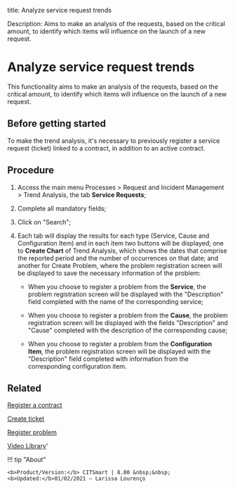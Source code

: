 title: Analyze service request trends

Description: Aims to make an analysis of the requests, based on the critical amount, to identify which items will influence on the launch of a new request.  

# Analyze service request trends  
This functionality aims to make an analysis of the requests, based on the critical amount, to identify which items will influence on the launch of a new request.  

Before getting started
--------------------------

To make the trend analysis, it's necessary to previously register a service
request (ticket) linked to a contract, in addition to an active contract.

Procedure
-------------

1.  Access the main menu Processes \> Request and Incident Management \> Trend
    Analysis, the tab **Service Requests**;

2.  Complete all mandatory fields;

3.  Click on "Search";

4.  Each tab will display the results for each type (Service, Cause and
    Configuration Item) and in each item two buttons will be displayed; one
    to **Create Chart** of Trend Analysis, which shows the dates that comprise
    the reported period and the number of occurrences on that date; and another
    for Create Problem, where the problem registration screen will be
    displayed to save the necessary information of the problem:

    -   When you choose to register a problem from the **Service**, the problem
    registration screen will be displayed with the "Description" field completed
    with the name of the corresponding service;

    -   When you choose to register a problem from the **Cause**, the problem
    registration screen will be displayed with the fields "Description" and
    "Cause" completed with the description of the corresponding cause;

    -   When you choose to register a problem from the **Configuration Item**, the
    problem registration screen will be displayed with the "Description" field
    completed with information from the corresponding configuration item.  

 
Related
-----------

[Register a contract](/en-us/citsmart-platform-8/additional-features/contract-management/use/register-contract.html)

[Create ticket](/en-us/citsmart-platform-8/processes/tickets/use/create-ticket.html)

[Register problem](/en-us/citsmart-platform-8/processes/problem/use/register-problem.html)

<i class='fa fa-youtube-play  fa-2x' style='color:#97ce17;vertical-align: middle;'> </i> [Video Library](https://www.youtube.com/playlist?list=PLB5qK2uzf2RNrJnhiXj3dbmgsm9-quhfz)'

!!! tip "About"

    <b>Product/Version:</b> CITSmart | 8.00 &nbsp;&nbsp;
    <b>Updated:</b>01/02/2021 – Larissa Lourenço

